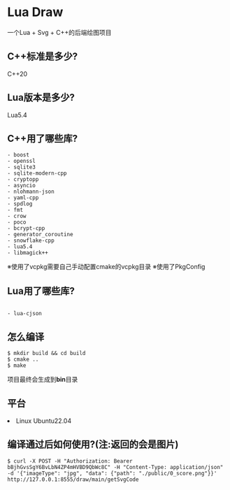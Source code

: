 # Lua Draw
一个Lua + Svg + C++的后端绘图项目<br>

## C++标准是多少?
C++20

## Lua版本是多少?
Lua5.4

## C++用了哪些库?

<pre><code>- boost
- openssl
- sqlite3
- sqlite-modern-cpp
- cryptopp
- asyncio
- nlohmann-json
- yaml-cpp
- spdlog
- fmt
- crow
- poco
- bcrypt-cpp
- generator_coroutine
- snowflake-cpp
- lua5.4
- libmagick++
</code></pre>

※使用了vcpkg需要自己手动配置cmake的vcpkg目录
※使用了PkgConfig

## Lua用了哪些库?
<code>
- lua-cjson
</code>

## 怎么编译

<pre><code>$ mkdir build && cd build
$ cmake ..
$ make
</code></pre>

项目最终会生成到<b>bin</b>目录

<h2>平台</h2>
<ui>
<li>Linux Ubuntu22.04</li>
</ui>

## 编译通过后如何使用?(注:返回的会是图片)
<pre><code>$ curl -X POST -H "Authorization: Bearer bBjhGvsSgY6BvLbN4ZP4mHVBD9QbWc8C" -H "Content-Type: application/json" -d '{"imageType": "jpg", "data": {"path": "./public/0_score.png"}}' http://127.0.0.1:8555/draw/main/getSvgCode
</code></pre>